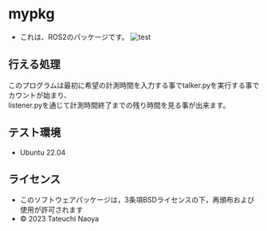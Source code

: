 # mypkg
* これは、ROS2のパッケージです。
![test](https://github.com/zerogu-arufa/mypkg/actions/workflows/test.yml/badge.svg)

## 行える処理
このプログラムは最初に希望の計測時間を入力する事でtalker.pyを実行する事でカウントが始まり、<br/>
listener.pyを通じて計測時間終了までの残り時間を見る事が出来ます。

## テスト環境
* Ubuntu 22.04


## ライセンス
* このソフトウェアパッケージは，3条項BSDライセンスの下，再頒布および使用が許可されます
* © 2023 Tateuchi Naoya
